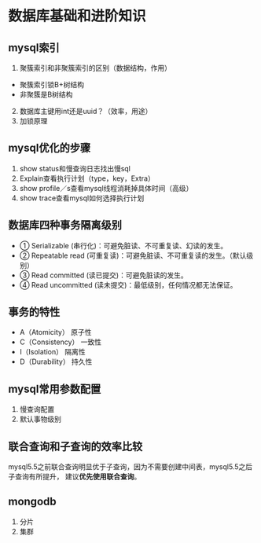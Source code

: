 # 数据库基础和进阶知识
## mysql索引
1. 聚簇索引和非聚簇索引的区别（数据结构，作用）
* 聚簇索引锁B+树结构
* 非聚簇是B树结构
2. 数据库主键用int还是uuid？（效率，用途）
2. 加锁原理
## mysql优化的步骤
1. show status和慢查询日志找出慢sql
2. Explain查看执行计划（type，key，Extra）
3. show profile／s查看mysql线程消耗掉具体时间（高级）
4. show trace查看mysql如何选择执行计划

## 数据库四种事务隔离级别
* ① Serializable (串行化)：可避免脏读、不可重复读、幻读的发生。
* ② Repeatable read (可重复读)：可避免脏读、不可重复读的发生。（默认级别）
* ③ Read committed (读已提交)：可避免脏读的发生。
* ④ Read uncommitted (读未提交)：最低级别，任何情况都无法保证。

## 事务的特性
* A（Atomicity） 原子性
* C（Consistency） 一致性
* I（Isolation） 隔离性
* D（Durability） 持久性

## mysql常用参数配置
1. 慢查询配置
2. 默认事物级别

## 联合查询和子查询的效率比较
mysql5.5之前联合查询明显优于子查询，因为不需要创建中间表，mysql5.5之后子查询有所提升，
建议**优先使用联合查询**。
## mongodb
1. 分片
2. 集群